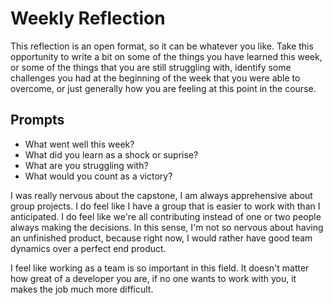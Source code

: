 # Weekly Reflection
This reflection is an open format, so it can be whatever you like. Take this opportunity to write a bit on some of the things you have learned this week, or some of the things that you are still struggling with, identify some challenges you had at the beginning of the week that you were able to overcome, or just generally how you are feeling at this point in the course.

## Prompts
- What went well this week?
- What did you learn as a shock or suprise?
- What are you struggling with?
- What would you count as a victory?

I was really nervous about the capstone, I am always apprehensive about group projects. I do feel like I have a group that is easier to work with than I anticipated. I do feel like we're all contributing instead of one or two people always making the decisions. In this sense, I'm not so nervous about having an unfinished product, because right now, I would rather have good team dynamics over a perfect end product. 

I feel like working as a team is so important in this field. It doesn't matter how great of a developer you are, if no one wants to work with you, it makes the job much more difficult. 
